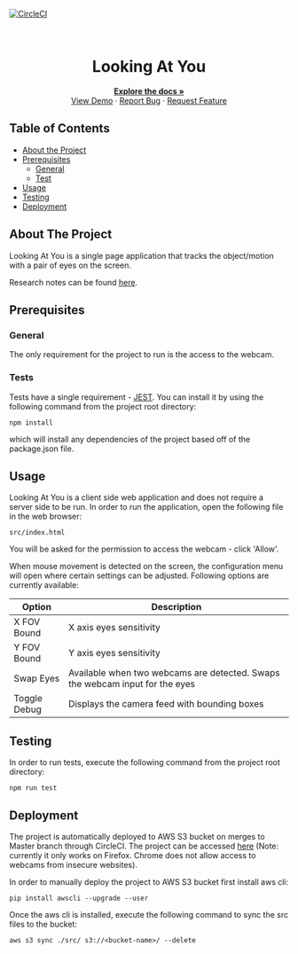 <!-- PROJECT SHIELDS -->
[![CircleCI](https://img.shields.io/circleci/build/github/ScottLogic/lookingatyou/master.svg?label=master&style=badge&token=ab5d53d5a9479d50259a1d2febaa710964b4bd8c)](https://circleci.com/gh/ScottLogic/lookingatyou)


<!-- PROJECT LOGO -->
<br />
<p align="center">

  <h1 align="center">Looking At You</h1>

  <p align="center">
    <a href="https://github.com/ScottLogic/lookingatyou/blob/master/README.md"><strong>Explore the docs »</strong></a>
    <br />
    <a href="http://looking-at-you.s3-website.eu-west-2.amazonaws.com/">View Demo</a>
    ·
    <a href="https://github.com/ScottLogic/lookingatyou/issues">Report Bug</a>
    ·
    <a href="https://github.com/ScottLogic/lookingatyou/issues">Request Feature</a>
  </p>
</p>


## Table of Contents

* [About the Project](#about-the-project)
* [Prerequisites](#prerequisites)
  * [General](#general)
  * [Test](#test)
* [Usage](#usage)
* [Testing](#testing)
* [Deployment](#deployment)



## About The Project

Looking At You is a single page application that tracks the object/motion with a pair of eyes on the screen.

Research notes can be found [here](https://docs.google.com/document/d/1qzaegY8RV-7zI8W8PFPsT_O9LhHEo22WNC5yQh8-n_Q/edit#heading=h.e2w0fl8vj3ca_).

## Prerequisites

### General

The only requirement for the project to run is the access to the webcam. 

### Tests

Tests have a single requirement - [JEST](https://jestjs.io/). You can install it by using the following command from the project root directory:

```
npm install
```

which will install any dependencies of the project based off of the package.json file.

## Usage

Looking At You is a client side web application and does not require a server side to be run. In order to run the application, open the following file in the web browser:

```
src/index.html
```

You will be asked for the permission to access the webcam - click 'Allow'.

When mouse movement is detected on the screen, the configuration menu will open where certain settings can be adjusted. Following options are currently available:

| Option       | Description                                                                  |
|--------------|------------------------------------------------------------------------------|
| X FOV Bound  | X axis eyes sensitivity                                                      |
| Y FOV Bound  | Y axis eyes sensitivity                                                      |
| Swap Eyes    | Available when two webcams are detected. Swaps the webcam input for the eyes |
| Toggle Debug | Displays the camera feed with bounding boxes                                 |

## Testing

In order to run tests, execute the following command from the project root directory:

```
npm run test
```

## Deployment

The project is automatically deployed to AWS S3 bucket on merges to Master branch through CircleCI. The project can be accessed [here](http://looking-at-you.s3-website.eu-west-2.amazonaws.com) (Note: currently it only works on Firefox. Chrome does not allow access to webcams from insecure websites).

In order to manually deploy the project to AWS S3 bucket first install aws cli:

```
pip install awscli --upgrade --user
```

Once the aws cli is installed, execute the following command to sync the src files to the bucket:

```
aws s3 sync ./src/ s3://<bucket-name>/ --delete
```
